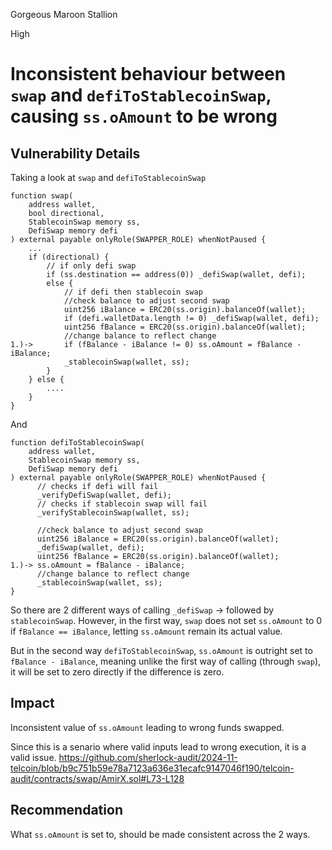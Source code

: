 Gorgeous Maroon Stallion

High

# Inconsistent behaviour between `swap` and `defiToStablecoinSwap`, causing `ss.oAmount` to be wrong

## Vulnerability Details

Taking a look at `swap` and `defiToStablecoinSwap`
```solidity
function swap(
    address wallet,
    bool directional,
    StablecoinSwap memory ss,
    DefiSwap memory defi
) external payable onlyRole(SWAPPER_ROLE) whenNotPaused {
    ...
    if (directional) {
        // if only defi swap
        if (ss.destination == address(0)) _defiSwap(wallet, defi);
        else {
            // if defi then stablecoin swap
            //check balance to adjust second swap
            uint256 iBalance = ERC20(ss.origin).balanceOf(wallet);
            if (defi.walletData.length != 0) _defiSwap(wallet, defi);
            uint256 fBalance = ERC20(ss.origin).balanceOf(wallet);
            //change balance to reflect change
1.)->       if (fBalance - iBalance != 0) ss.oAmount = fBalance - iBalance;
            _stablecoinSwap(wallet, ss);
        }
    } else {
        ....
    }
}
```

And

```solidity
function defiToStablecoinSwap(
    address wallet,
    StablecoinSwap memory ss,
    DefiSwap memory defi
) external payable onlyRole(SWAPPER_ROLE) whenNotPaused {
      // checks if defi will fail
      _verifyDefiSwap(wallet, defi);
      // checks if stablecoin swap will fail
      _verifyStablecoinSwap(wallet, ss);

      //check balance to adjust second swap
      uint256 iBalance = ERC20(ss.origin).balanceOf(wallet);
      _defiSwap(wallet, defi);
      uint256 fBalance = ERC20(ss.origin).balanceOf(wallet);
1.)-> ss.oAmount = fBalance - iBalance;
      //change balance to reflect change
      _stablecoinSwap(wallet, ss);
}
```

So there are 2 different ways of calling `_defiSwap` -> followed by `stablecoinSwap`. However, in the first way, `swap` does not set `ss.oAmount` to 0 if `fBalance == iBalance`, letting `ss.oAmount` remain its actual value.

But in the second way `defiToStablecoinSwap`, `ss.oAmount` is outright set to `fBalance - iBalance`, meaning unlike the first way of calling (through `swap`), it will be set to zero directly if the difference is zero.

## Impact
Inconsistent value of `ss.oAmount` leading to wrong funds swapped.

Since this is a senario where valid inputs lead to wrong execution, it is a valid issue.
https://github.com/sherlock-audit/2024-11-telcoin/blob/b9c751b59e78a7123a636e31ecafc9147046f190/telcoin-audit/contracts/swap/AmirX.sol#L73-L128

## Recommendation
What `ss.oAmount` is set to, should be made consistent across the 2 ways.